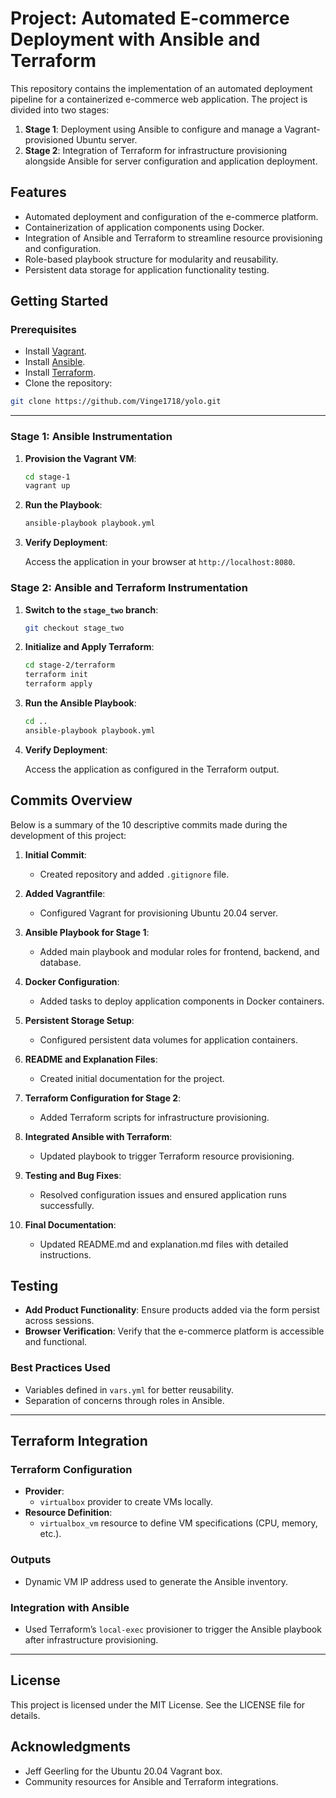 

# Project: Automated E-commerce Deployment with Ansible and Terraform

This repository contains the implementation of an automated deployment pipeline for a containerized e-commerce web application. The project is divided into two stages:

1. **Stage 1**: Deployment using Ansible to configure and manage a Vagrant-provisioned Ubuntu server.
2. **Stage 2**: Integration of Terraform for infrastructure provisioning alongside Ansible for server configuration and application deployment.

## Features

- Automated deployment and configuration of the e-commerce platform.
- Containerization of application components using Docker.
- Integration of Ansible and Terraform to streamline resource provisioning and configuration.
- Role-based playbook structure for modularity and reusability.
- Persistent data storage for application functionality testing.



## Getting Started

### Prerequisites

- Install [Vagrant](https://www.vagrantup.com/).
- Install [Ansible](https://docs.ansible.com/ansible/latest/installation_guide/intro_installation.html).
- Install [Terraform](https://developer.hashicorp.com/terraform/downloads).
- Clone the repository:

```bash
git clone https://github.com/Vinge1718/yolo.git
```
----------------------------------------------------------
### Stage 1: Ansible Instrumentation

1. **Provision the Vagrant VM**:

   ```bash
   cd stage-1
   vagrant up
   ```

2. **Run the Playbook**:

   ```bash
   ansible-playbook playbook.yml
   ```

3. **Verify Deployment**:

   Access the application in your browser at `http://localhost:8080`.

### Stage 2: Ansible and Terraform Instrumentation

1. **Switch to the `stage_two` branch**:

   ```bash
   git checkout stage_two
   ```

2. **Initialize and Apply Terraform**:

   ```bash
   cd stage-2/terraform
   terraform init
   terraform apply
   ```

3. **Run the Ansible Playbook**:

   ```bash
   cd ..
   ansible-playbook playbook.yml
   ```

4. **Verify Deployment**:

   Access the application as configured in the Terraform output.

## Commits Overview

Below is a summary of the 10 descriptive commits made during the development of this project:

1. **Initial Commit**:
   - Created repository and added `.gitignore` file.

2. **Added Vagrantfile**:
   - Configured Vagrant for provisioning Ubuntu 20.04 server.

3. **Ansible Playbook for Stage 1**:
   - Added main playbook and modular roles for frontend, backend, and database.

4. **Docker Configuration**:
   - Added tasks to deploy application components in Docker containers.

5. **Persistent Storage Setup**:
   - Configured persistent data volumes for application containers.

6. **README and Explanation Files**:
   - Created initial documentation for the project.

7. **Terraform Configuration for Stage 2**:
   - Added Terraform scripts for infrastructure provisioning.

8. **Integrated Ansible with Terraform**:
   - Updated playbook to trigger Terraform resource provisioning.

9. **Testing and Bug Fixes**:
   - Resolved configuration issues and ensured application runs successfully.

10. **Final Documentation**:
    - Updated README.md and explanation.md files with detailed instructions.

## Testing

- **Add Product Functionality**: Ensure products added via the form persist across sessions.
- **Browser Verification**: Verify that the e-commerce platform is accessible and functional.


### **Best Practices Used**
- Variables defined in `vars.yml` for better reusability.
- Separation of concerns through roles in Ansible.

---

## **Terraform Integration**

### **Terraform Configuration**
- **Provider**:
  - `virtualbox` provider to create VMs locally.
- **Resource Definition**:
  - `virtualbox_vm` resource to define VM specifications (CPU, memory, etc.).

### **Outputs**
- Dynamic VM IP address used to generate the Ansible inventory.

### **Integration with Ansible**
- Used Terraform’s `local-exec` provisioner to trigger the Ansible playbook after infrastructure provisioning.

---

## License

This project is licensed under the MIT License. See the LICENSE file for details.

## Acknowledgments

- Jeff Geerling for the Ubuntu 20.04 Vagrant box.
- Community resources for Ansible and Terraform integrations.




